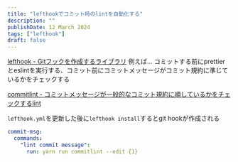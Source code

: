 ```yaml
---
title: "lefthookでコミット時のlintを自動化する"
description: ""
publishDate: 12 March 2024
tags: ["lefthook"]
draft: false
---
```


[lefthook - Gitフックを作成するライブラリ](https://github.com/evilmartians/lefthook)
例えば... コミットする前にprettierとeslintを実行する、コミット前にコミットメッセージがコミット規約に準じているかをチェックする

[commitlint - コミットメッセージが一般的なコミット規約に順しているかをチェックするlint](https://github.com/conventional-changelog/commitlint)

`lefthook.yml`を更新した後に`lefthook install`するとgit hookが作成される

```yml title="lefthook.yml"
commit-msg:
  commands:
    "lint commit message":
      run: yarn run commitlint --edit {1}
```
